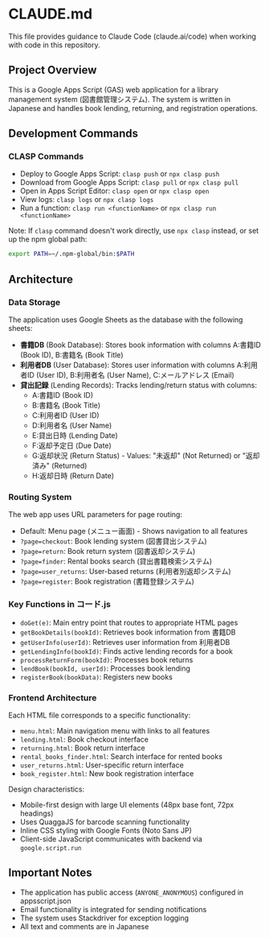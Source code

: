 # CLAUDE.md

This file provides guidance to Claude Code (claude.ai/code) when working with code in this repository.

## Project Overview
This is a Google Apps Script (GAS) web application for a library management system (図書館管理システム). The system is written in Japanese and handles book lending, returning, and registration operations.

## Development Commands

### CLASP Commands
- Deploy to Google Apps Script: `clasp push` or `npx clasp push`
- Download from Google Apps Script: `clasp pull` or `npx clasp pull`
- Open in Apps Script Editor: `clasp open` or `npx clasp open`
- View logs: `clasp logs` or `npx clasp logs`
- Run a function: `clasp run <functionName>` or `npx clasp run <functionName>`

Note: If `clasp` command doesn't work directly, use `npx clasp` instead, or set up the npm global path:
```bash
export PATH=~/.npm-global/bin:$PATH
```

## Architecture

### Data Storage
The application uses Google Sheets as the database with the following sheets:
- **書籍DB** (Book Database): Stores book information with columns A:書籍ID (Book ID), B:書籍名 (Book Title)
- **利用者DB** (User Database): Stores user information with columns A:利用者ID (User ID), B:利用者名 (User Name), C:メールアドレス (Email)
- **貸出記録** (Lending Records): Tracks lending/return status with columns:
  - A:書籍ID (Book ID)
  - B:書籍名 (Book Title)
  - C:利用者ID (User ID)
  - D:利用者名 (User Name)
  - E:貸出日時 (Lending Date)
  - F:返却予定日 (Due Date)
  - G:返却状況 (Return Status) - Values: "未返却" (Not Returned) or "返却済み" (Returned)
  - H:返却日時 (Return Date)

### Routing System
The web app uses URL parameters for page routing:
- Default: Menu page (メニュー画面) - Shows navigation to all features
- `?page=checkout`: Book lending system (図書貸出システム)
- `?page=return`: Book return system (図書返却システム)
- `?page=finder`: Rental books search (貸出書籍検索システム)
- `?page=user_returns`: User-based returns (利用者別返却システム)
- `?page=register`: Book registration (書籍登録システム)

### Key Functions in コード.js
- `doGet(e)`: Main entry point that routes to appropriate HTML pages
- `getBookDetails(bookId)`: Retrieves book information from 書籍DB
- `getUserInfo(userId)`: Retrieves user information from 利用者DB
- `getLendingInfo(bookId)`: Finds active lending records for a book
- `processReturnForm(bookId)`: Processes book returns
- `lendBook(bookId, userId)`: Processes book lending
- `registerBook(bookData)`: Registers new books

### Frontend Architecture
Each HTML file corresponds to a specific functionality:
- `menu.html`: Main navigation menu with links to all features
- `lending.html`: Book checkout interface
- `returning.html`: Book return interface
- `rental_books_finder.html`: Search interface for rented books
- `user_returns.html`: User-specific return interface
- `book_register.html`: New book registration interface

Design characteristics:
- Mobile-first design with large UI elements (48px base font, 72px headings)
- Uses QuaggaJS for barcode scanning functionality
- Inline CSS styling with Google Fonts (Noto Sans JP)
- Client-side JavaScript communicates with backend via `google.script.run`

## Important Notes
- The application has public access (`ANYONE_ANONYMOUS`) configured in appsscript.json
- Email functionality is integrated for sending notifications
- The system uses Stackdriver for exception logging
- All text and comments are in Japanese